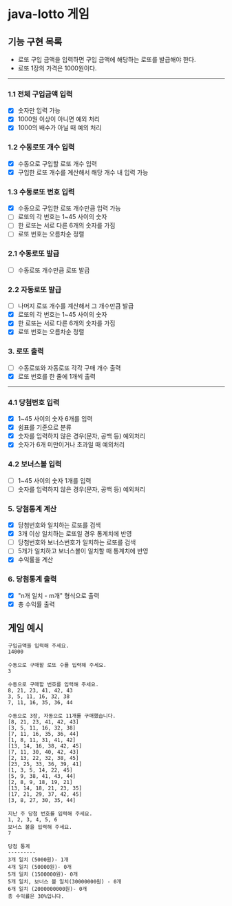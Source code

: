 # java-lotto 게임

## 기능 구현 목록
- 로또 구입 금액을 입력하면 구입 금액에 해당하는 로또를 발급해야 한다.
- 로또 1장의 가격은 1000원이다.

---

### 1.1 전체 구입금액 입력
- [x] 숫자만 입력 가능
- [x] 1000원 이상이 아니면 예외 처리
- [x] 1000의 배수가 아닐 때 예외 처리

### 1.2 수동로또 개수 입력
- [x] 수동으로 구입할 로또 개수 입력 
- [x] 구입한 로또 개수를 계산해서 해당 개수 내 입력 가능 

### 1.3 수동로또 번호 입력
- [x] 수동으로 구입한 로또 개수만큼 입력 가능
- [ ] 로또의 각 번호는 1~45 사이의 숫자
- [ ] 한 로또는 서로 다른 6개의 숫자를 가짐
- [ ] 로또 번호는 오름차순 정렬

### 2.1 수동로또 발급
- [ ] 수동로또 개수만큼 로또 발급

### 2.2 자동로또 발급
- [ ] 나머지 로또 개수를 계산해서 그 개수만큼 발급
- [x] 로또의 각 번호는 1~45 사이의 숫자
- [x] 한 로또는 서로 다른 6개의 숫자를 가짐
- [x] 로또 번호는 오름차순 정렬

### 3. 로또 출력
- [ ] 수동로또와 자동로또 각각 구매 개수 출력
- [x] 로또 번호를 한 줄에 1개씩 출력

--- 

### 4.1 당첨번호 입력
- [x] 1~45 사이의 숫자 6개를 입력
- [x] 쉼표를 기준으로 분류
- [x] 숫자를 입력하지 않은 경우(문자, 공백 등) 예외처리
- [x] 숫자가 6개 미만이거나 초과일 때 예외처리

### 4.2 보너스볼 입력
- [ ] 1~45 사이의 숫자 1개를 입력
- [ ] 숫자를 입력하지 않은 경우(문자, 공백 등) 예외처리

### 5. 당첨통계 계산
- [x] 당첨번호와 일치하는 로또를 검색
- [x] 3개 이상 일치하는 로또일 경우 통계치에 반영
- [ ] 당첨번호와 보너스번호가 일치하는 로또를 검색
- [ ] 5개가 일치하고 보너스볼이 일치할 때 통계치에 반영
- [x] 수익률을 계산

### 6. 당첨통계 출력
- [x] "n개 일치 - m개" 형식으로 출력
- [x] 총 수익률 출력

## 게임 예시
```
구입금액을 입력해 주세요.
14000

수동으로 구매할 로또 수를 입력해 주세요.
3

수동으로 구매할 번호를 입력해 주세요.
8, 21, 23, 41, 42, 43
3, 5, 11, 16, 32, 38
7, 11, 16, 35, 36, 44

수동으로 3장, 자동으로 11개를 구매했습니다.
[8, 21, 23, 41, 42, 43] 
[3, 5, 11, 16, 32, 38] 
[7, 11, 16, 35, 36, 44] 
[1, 8, 11, 31, 41, 42] 
[13, 14, 16, 38, 42, 45] 
[7, 11, 30, 40, 42, 43] 
[2, 13, 22, 32, 38, 45] 
[23, 25, 33, 36, 39, 41] 
[1, 3, 5, 14, 22, 45] 
[5, 9, 38, 41, 43, 44] 
[2, 8, 9, 18, 19, 21] 
[13, 14, 18, 21, 23, 35] 
[17, 21, 29, 37, 42, 45] 
[3, 8, 27, 30, 35, 44]

지난 주 당첨 번호를 입력해 주세요.
1, 2, 3, 4, 5, 6
보너스 볼을 입력해 주세요.
7

당첨 통계
---------
3개 일치 (5000원)- 1개 
4개 일치 (50000원)- 0개 
5개 일치 (1500000원)- 0개 
5개 일치, 보너스 볼 일치(30000000원) - 0개 
6개 일치 (2000000000원)- 0개
총 수익률은 30%입니다.
```